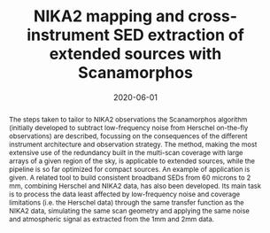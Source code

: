 ---
title: "NIKA2 mapping and cross-instrument SED extraction of extended sources with Scanamorphos"
collection: "publications"
category: "co_procs"
permalink: /publications/2020EPJWC22800024R
link: https://ui.adsabs.harvard.edu/abs/2020EPJWC.22800024R/abstract
date: 2020-06-01
venue: "mm Universe @ NIKA2 - Observing the mm Universe with the NIKA2 Camera"
citation: "Roussel, H., Ponthieu, N., Adam, R., et al. (2020), mm Universe @ NIKA2 - Observing the mm Universe with the NIKA2 Camera, 228, 00024."
abstract: "The steps taken to tailor to NIKA2 observations the Scanamorphos algorithm (initially developed to subtract low-frequency noise from Herschel on-the-fly observations) are described, focussing on the consequences of the different instrument architecture and observation strategy. The method, making the most extensive use of the redundancy built in the multi-scan coverage with large arrays of a given region of the sky, is applicable to extended sources, while the pipeline is so far optimized for compact sources. An example of application is given. A related tool to build consistent broadband SEDs from 60 microns to 2 mm, combining Herschel and NIKA2 data, has also been developed. Its main task is to process the data least affected by low-frequency noise and coverage limitations (i.e. the Herschel data) through the same transfer function as the NIKA2 data, simulating the same scan geometry and applying the same noise and atmospheric signal as extracted from the 1mm and 2mm data."
---